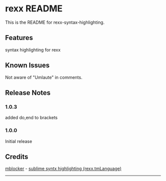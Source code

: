 # rexx README

This is the README for rexx-syntax-highlighting.

## Features

syntax highlighting for rexx

## Known Issues

Not aware of "Umlaute" in comments.

## Release Notes

### 1.0.3

added do,end to brackets

### 1.0.0

Initial release

## Credits

[mblocker](https://github.com/mblocker) - [sublime syntx highlighting (rexx.tmLanguage)](https://github.com/mblocker/rexx-sublime) 


-----------------------------------------------------------------------------------------------------------
